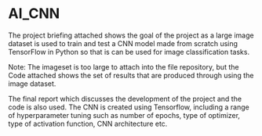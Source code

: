 # AI_CNN

The project briefing attached shows the goal of the project as a large image dataset is used to train and test a CNN model made from scratch using TensorFlow in Python so that is can be used for image classification tasks.

Note: The imageset is too large to attach into the file repository, but the Code attached shows the set of results that are produced through using the image dataset.

The final report which discusses the development of the project and the code is also used. The CNN is created using Tensorflow, including a range of hyperparameter tuning such as number of epochs, type of optimizer, type of activation function, CNN architecture etc.
